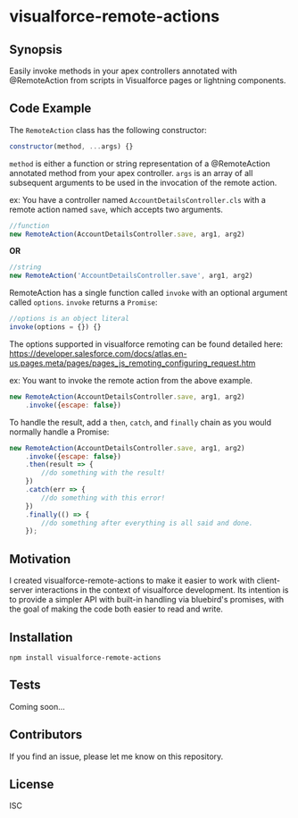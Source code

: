 # visualforce-remote-actions

## Synopsis

Easily invoke methods in your apex controllers annotated with @RemoteAction from scripts in Visualforce pages or lightning components.

## Code Example

The `RemoteAction` class has the following constructor:

```javascript
constructor(method, ...args) {}
```

`method` is either a function or string representation of a @RemoteAction annotated method from your apex controller.
`args` is an array of all subsequent arguments to be used in the invocation of the remote action.

ex: You have a controller named `AccountDetailsController.cls` with a remote action named `save`, which accepts two arguments.
```javascript
//function
new RemoteAction(AccountDetailsController.save, arg1, arg2)
```
**OR**
```javascript
//string
new RemoteAction('AccountDetailsController.save', arg1, arg2)
```

RemoteAction has a single function called `invoke` with an optional argument called `options`. `invoke` returns a `Promise`:

```javascript
//options is an object literal
invoke(options = {}) {}
```

The options supported in visualforce remoting can be found detailed here: https://developer.salesforce.com/docs/atlas.en-us.pages.meta/pages/pages_js_remoting_configuring_request.htm

ex: You want to invoke the remote action from the above example.
```javascript
new RemoteAction(AccountDetailsController.save, arg1, arg2)
	.invoke({escape: false})
```

To handle the result, add a `then`, `catch`, and `finally` chain as you would normally handle a Promise:

```javascript
new RemoteAction(AccountDetailsController.save, arg1, arg2)
	.invoke({escape: false})
	.then(result => {
		//do something with the result!
	})
	.catch(err => {
		//do something with this error!
	})
	.finally(() => {
		//do something after everything is all said and done.
	});
```

## Motivation

I created visualforce-remote-actions to make it easier to work with client-server interactions in the context of visualforce development. Its intention is to provide a simpler API with built-in handling via bluebird's promises, with the goal of making the code both easier to read and write.

## Installation

`npm install visualforce-remote-actions`

## Tests

Coming soon...

## Contributors

If you find an issue, please let me know on this repository.

## License

ISC